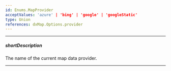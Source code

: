 ```yaml
---
id: Enums.MapProvider
acceptValues: 'azure' | 'bing' | 'google' | 'googleStatic'
type: Union
references: dxMap.Options.provider
---
```

---
##### shortDescription
The name of the current map data provider.

---
